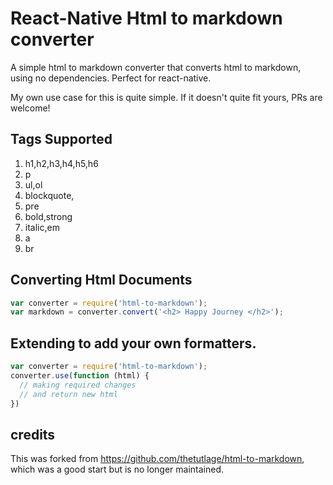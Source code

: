 

# React-Native Html to markdown converter

A simple html to markdown converter that converts html to markdown, using no
dependencies.   Perfect for react-native.

My own use case for this is quite simple.  If it doesn't quite fit yours, PRs are welcome!

## Tags Supported

1. h1,h2,h3,h4,h5,h6
2. p
3. ul,ol
4. blockquote,
5. pre
6. bold,strong
7. italic,em
8. a 
9. br

## Converting Html Documents

```javascript
var converter = require('html-to-markdown');
var markdown = converter.convert('<h2> Happy Journey </h2>');
```

## Extending to add your own formatters.

```javascript
var converter = require('html-to-markdown');
converter.use(function (html) {
  // making required changes
  // and return new html
})
```


## credits
This was forked from https://github.com/thetutlage/html-to-markdown, which was 
a good start but is no longer maintained.


